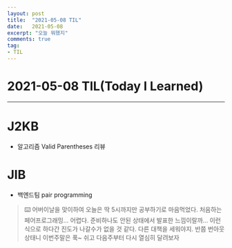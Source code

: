 ```yaml
---
layout: post 
title:  "2021-05-08 TIL"
date:   2021-05-08
excerpt: "오늘 뭐했지"
comments: true 
tag:
- TIL
---
```

 
# 2021-05-08 TIL(Today I Learned)

---

# J2KB
- 알고리즘 Valid Parentheses 리뷰

# JIB
- 백엔드팀 pair programming
    
    
> ⌨️ 어버이날을 맞이하여 오늘은 딱 5시까지만 공부하기로 마음먹었다. 처음하는 페어프로그래밍... 어렵다. 
준비하나도 안된 상태에서 발표한 느낌이랄까... 이런식으로 하다간 진도가 나갈수가 없을 것 같다. 다른 대책을 세워야지.
반쯤 번아웃 상태니 이번주말은 푹~ 쉬고 다음주부터 다시 열심히 달려보자



